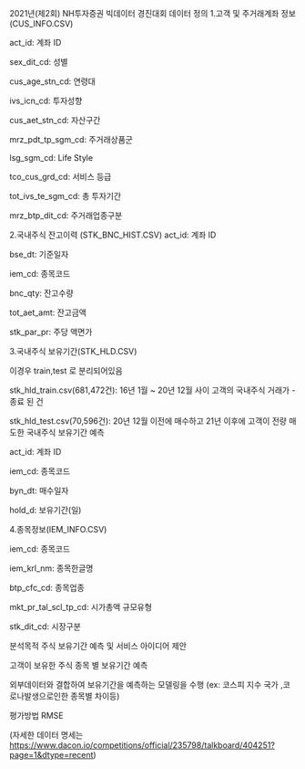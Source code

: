 2021년(제2회) NH투자증권 빅데이터 경진대회
데이터 정의
1.고객 및 주거래계좌 정보 (CUS_INFO.CSV)

act_id: 계좌 ID

sex_dit_cd: 성별

cus_age_stn_cd: 연령대

ivs_icn_cd: 투자성향

cus_aet_stn_cd: 자산구간

mrz_pdt_tp_sgm_cd: 주거래상품군

lsg_sgm_cd: Life Style

tco_cus_grd_cd: 서비스 등급

tot_ivs_te_sgm_cd: 총 투자기간

mrz_btp_dit_cd: 주거래업종구분

2.국내주식 잔고이력 (STK_BNC_HIST.CSV) act_id: 계좌 ID

bse_dt: 기준일자

iem_cd: 종목코드

bnc_qty: 잔고수량

tot_aet_amt: 잔고금액

stk_par_pr: 주당 액면가

3.국내주식 보유기간(STK_HLD.CSV)

이경우 train,test 로 분리되어있음

stk_hld_train.csv(681,472건): 16년 1월 ~ 20년 12월 사이 고객의 국내주식 거래가 -종료 된 건

stk_hld_test.csv(70,596건): 20년 12월 이전에 매수하고 21년 이후에 고객이 전량 매도한 국내주식 보유기간 예측

act_id: 계좌 ID

iem_cd: 종목코드

byn_dt: 매수일자

hold_d: 보유기간(일)

4.종목정보(IEM_INFO.CSV)

iem_cd: 종목코드

iem_krl_nm: 종목한글명

btp_cfc_cd: 종목업종

mkt_pr_tal_scl_tp_cd: 시가총액 규모유형

stk_dit_cd: 시장구분

분석목적
주식 보유기간 예측 및 서비스 아이디어 제안

고객이 보유한 주식 종목 별 보유기간 예측

외부데이터와 결합하여 보유기간을 예측하는 모델링을 수행 (ex: 코스피 지수 국가 ,코로나발생으로인한 종목별 차이등)

평가방법
RMSE

(자세한 데이터 명세는 https://www.dacon.io/competitions/official/235798/talkboard/404251?page=1&dtype=recent)
